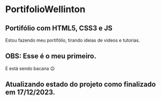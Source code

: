 # PortifolioWellinton
 ## Portifólio com HTML5, CSS3 e JS
Estou fazendo meu portifólio, tirando ideias de videos e tutorias.
## OBS: Esse é o meu primeiro.
E está sendo bacana 😉

## Atualizando estado do projeto como finalizado em 17/12/2023.